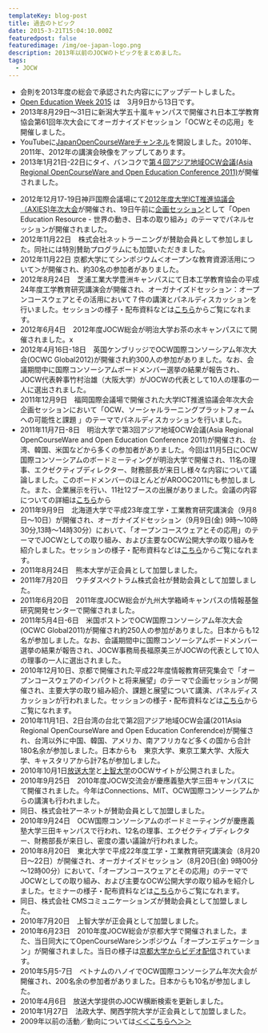 ```yaml
---
templateKey: blog-post
title: 過去のトピック
date: 2015-3-21T15:04:10.000Z
featuredpost: false
featuredimage: /img/oe-japan-logo.png
description: 2013年以前のJOCWのトピックをまとめました。
tags:
  - JOCW
---
```

* 会則を2013年度の総会で承認された内容ににアップデートしました。
* [Open Education Week 2015](http://www.openeducationweek.org/)&nbsp;は　3月9日から13日です。
* 2013年8月29日～31日に新潟大学五十嵐キャンパスで開催され日本工学教育協会第61回年次大会にてオーガナイズドセッション「OCWとその応用」を開催しました。
* YouTubeに[JapanOpenCourseWareチャンネル](http://www.youtube.com/user/JapanOpenCourseWare?feature=watch)を開設しました。2010年、2011年、2012年の講演会映像をアップしてあります。
* 2013年1月21日-22日にタイ、バンコクで[第４回アジア地域OCW会議(Asia Regional OpenCourseWare and Open Education Conference 2011)](http://arooc2012.thaicyberu.go.th/)が開催されました。

<!--more-->

* 2012年12月17-19日神戸国際会議場にて[2012年度大学ICT推進協議会（AXIES)年次大会](http://axies.jp/ja/conf)が開催され、19日午前に[企画セッション](http://axies.jp/ja/conf/2012/program/committee-session)として「Open Education Resource - 世界の動き、日本の取り組み」のテーマでパネルセッションが開催されました。
* 2012年11月22日　株式会社ネットラーニングが賛助会員として参加しました。同社には特別賛助プログラムにも加盟いただきました。
* 2012年11月22日 京都大学にてシンポジウム＜オープンな教育資源活用について＞が開催され、約30名の参加者がありました。
* 2012年8月24日　芝浦工業大学豊洲キャンパスにて日本工学教育協会の平成24年度工学教育研究講演会が開催され、オーガナイズドセッション：オープンコースウェアとその活用において７件の講演とパネルディスカッションを行いました。セッションの様子・配布資料などは[こちら](http://jocw.jp/jsee2012_j.html)からご覧になれます。
* 2012年6月4日　2012年度JOCW総会が明治大学お茶の水キャンパスにて開催されました。x
* 2012年4月16日-18日　英国ケンブリッジでOCW国際コンソーシアム年次大会(OCWC Global2012)が開催され約300人の参加がありました。なお、会議期間中に国際コンソーシアムボードメンバー選挙の結果が報告され、JOCW代表幹事竹村治雄（大阪大学）がJOCWの代表として10人の理事の一人に選出されました。
* 2011年12月9日　福岡国際会議場で開催された大学ICT推進協議会年次大会企画セッションにおいて「OCW、ソーシャルラーニングプラットフォームへの可能性と課題 」のテーマでパネルディスカッションを行いました。
* 2011年11月7日-8日　明治大学で第3回アジア地域OCW会議(Asia Regional OpenCourseWare and Open Education Conference 2011)が開催され、台湾、韓国、米国などから多くの参加者がありました。今回は11月5日にOCW国際コンソーシアムのボードミーティングが明治大学で開催され、11名の理事、エクゼクティブディレクター、財務部長が来日し様々な内容について議論しました。このボードメンバーのほとんどがAROOC2011にも参加しました。また、企業展示を行い、11社12ブースの出展がありました。会議の内容についての詳細は[こちら](http://jocw.jp/AROOC2011/index.html)から
* 2011年9月9日　北海道大学で平成23年度工学・工業教育研究講演会（9月8日～10日）が開催され、オーガナイズドセッション（9月9日(金) 9時～10時30分,13時～14時30分）において、「オープンコースウェアとその応用」のテーマでJOCWとしての取り組み、および主要なOCW公開大学の取り組みを紹介しました。セッションの様子・配布資料などは[こちら](http://jocw.jp/jsee2011_j.html)からご覧になれます。
* 2011年8月24日　熊本大学が正会員として加盟しました。
* 2011年7月20日　ウチダスペクトラム株式会社が賛助会員として加盟しました。
* 2011年6月20日　2011年度JOCW総会が九州大学箱崎キャンパスの情報基盤研究開発センターで開催されました。
* 2011年5月4日-6日　米国ボストンでOCW国際コンソーシアム年次大会(OCWC Global2011)が開催され約250人の参加がありました。日本からも12名が参加しました。なお、会議期間中に国際コンソーシアムボードメンバー選挙の結果が報告され、JOCW事務局長福原美三がJOCWの代表として10人の理事の一人に選出されました。
* 2010年12月10日、京都で開催された平成22年度情報教育研究集会で「オープンコースウェアのインパクトと将来展望」のテーマで企画セッションが開催され、主要大学の取り組み紹介、課題と展望について講演、パネルディスカッションが行われました。セッションの様子・配布資料などは[こちら](http://jocw.jp/InfoEd2010_j.html)からご覧になれます。
* 2010年11月1日、2日台湾の台北で第2回アジア地域OCW会議(2011Asia Regional OpenCourseWare and Open Education Conferendce)が開催され、台湾以外に中国、韓国、アメリカ、南アフリカなど多くの国から合計180名余が参加しました。日本からも　東京大学、東京工業大学、大阪大学、キャスタリアから計7名が参加しました。
* 2010年10月1日[放送大学](http://ocw.ouj.ac.jp/)と[上智大学](http://www.erp.sophia.ac.jp/Projects/ocw/index.html)のOCWサイトが公開されました。
* 2010年9月25日　2010年度JOCW交流会が慶應義塾大学三田キャンパスにて開催されました。今年はConnections、MIT、OCW国際コンソーシアムからの講演も行われました。
* 同日、株式会社アーネットが賛助会員として加盟しました。
* 2010年9月24日　OCW国際コンソーシアムのボードミーティングが慶應義塾大学三田キャンパスで行われ、12名の理事、エクゼクティブディレクター、財務部長が来日し、密度の濃い議論が行われました。
* 2010年8月20日　東北大学で平成22年度工学・工業教育研究講演会（8月20日～22日）が開催され、オーガナイズドセッション（8月20日(金) 9時00分～12時00分）において、「オープンコースウェアとその応用」のテーマでJOCWとしての取り組み、および主要なOCW公開大学の取り組みを紹介しました。セミナーの様子・配布資料などは[こちら](http://jocw.jp/jsee2010_j.html)からご覧になれます。
* 同日、株式会社 CMSコミュニケーションズが賛助会員として加盟しました。
* 2010年7月20日　上智大学が正会員として加盟しました。
* 2010年6月23日　2010年度JOCW総会が京都大学で開催されました。また、当日同大にてOpenCourseWareシンポジウム「オープンエデュケーション」が開催されました。当日の様子は[京都大学からビデオ配信](http://ocw.kyoto-u.ac.jp/news/ocw-conference/20100623/video-1)されています。
* 2010年5月5-7日　ベトナムのハノイでOCW国際コンソーシアム年次大会が開催され、200名余の参加者がありました。日本からも10名が参加しました。
* 2010年4月6日　放送大学提供のJOCW横断検索を更新しました。
* 2010年1月27日　法政大学、関西学院大学が正会員として加盟しました。
* 2009年以前の活動／動向については[＜＜こちらへ＞＞](http://jocw.jp/OCWHistory_j.htm)

